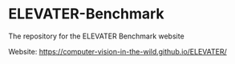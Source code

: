 # ELEVATER-Benchmark
The repository for the ELEVATER Benchmark website

Website: https://computer-vision-in-the-wild.github.io/ELEVATER/
